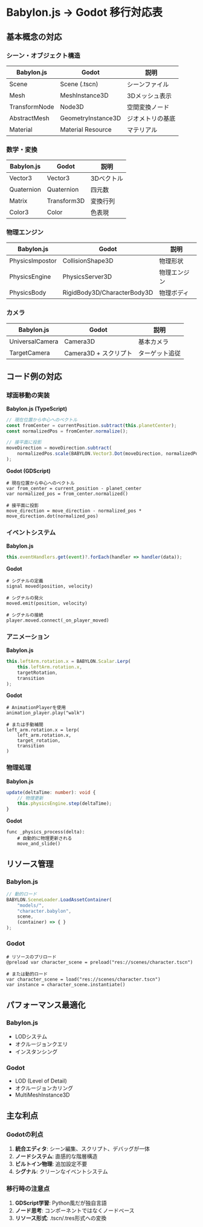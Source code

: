 # Babylon.js → Godot 移行対応表

## 基本概念の対応

### シーン・オブジェクト構造
| Babylon.js | Godot | 説明 |
|------------|-------|------|
| Scene | Scene (.tscn) | シーンファイル |
| Mesh | MeshInstance3D | 3Dメッシュ表示 |
| TransformNode | Node3D | 空間変換ノード |
| AbstractMesh | GeometryInstance3D | ジオメトリの基底 |
| Material | Material Resource | マテリアル |

### 数学・変換
| Babylon.js | Godot | 説明 |
|------------|-------|------|
| Vector3 | Vector3 | 3Dベクトル |
| Quaternion | Quaternion | 四元数 |
| Matrix | Transform3D | 変換行列 |
| Color3 | Color | 色表現 |

### 物理エンジン
| Babylon.js | Godot | 説明 |
|------------|-------|------|
| PhysicsImpostor | CollisionShape3D | 物理形状 |
| PhysicsEngine | PhysicsServer3D | 物理エンジン |
| PhysicsBody | RigidBody3D/CharacterBody3D | 物理ボディ |

### カメラ
| Babylon.js | Godot | 説明 |
|------------|-------|------|
| UniversalCamera | Camera3D | 基本カメラ |
| TargetCamera | Camera3D + スクリプト | ターゲット追従 |

## コード例の対応

### 球面移動の実装

**Babylon.js (TypeScript)**
```typescript
// 現在位置から中心へのベクトル
const fromCenter = currentPosition.subtract(this.planetCenter);
const normalizedPos = fromCenter.normalize();

// 接平面に投影
moveDirection = moveDirection.subtract(
    normalizedPos.scale(BABYLON.Vector3.Dot(moveDirection, normalizedPos))
);
```

**Godot (GDScript)**
```gdscript
# 現在位置から中心へのベクトル
var from_center = current_position - planet_center
var normalized_pos = from_center.normalized()

# 接平面に投影
move_direction = move_direction - normalized_pos * move_direction.dot(normalized_pos)
```

### イベントシステム

**Babylon.js**
```typescript
this.eventHandlers.get(event)?.forEach(handler => handler(data));
```

**Godot**
```gdscript
# シグナルの定義
signal moved(position, velocity)

# シグナルの発火
moved.emit(position, velocity)

# シグナルの接続
player.moved.connect(_on_player_moved)
```

### アニメーション

**Babylon.js**
```typescript
this.leftArm.rotation.x = BABYLON.Scalar.Lerp(
    this.leftArm.rotation.x, 
    targetRotation, 
    transition
);
```

**Godot**
```gdscript
# AnimationPlayerを使用
animation_player.play("walk")

# または手動補間
left_arm.rotation.x = lerp(
    left_arm.rotation.x,
    target_rotation,
    transition
)
```

### 物理処理

**Babylon.js**
```typescript
update(deltaTime: number): void {
    // 物理更新
    this.physicsEngine.step(deltaTime);
}
```

**Godot**
```gdscript
func _physics_process(delta):
    # 自動的に物理更新される
    move_and_slide()
```

## リソース管理

### Babylon.js
```typescript
// 動的ロード
BABYLON.SceneLoader.LoadAssetContainer(
    "models/", 
    "character.babylon", 
    scene, 
    (container) => { }
);
```

### Godot
```gdscript
# リソースのプリロード
@preload var character_scene = preload("res://scenes/character.tscn")

# または動的ロード
var character_scene = load("res://scenes/character.tscn")
var instance = character_scene.instantiate()
```

## パフォーマンス最適化

### Babylon.js
- LODシステム
- オクルージョンクエリ
- インスタンシング

### Godot
- LOD (Level of Detail)
- オクルージョンカリング
- MultiMeshInstance3D

## 主な利点

### Godotの利点
1. **統合エディタ**: シーン編集、スクリプト、デバッグが一体
2. **ノードシステム**: 直感的な階層構造
3. **ビルトイン物理**: 追加設定不要
4. **シグナル**: クリーンなイベントシステム

### 移行時の注意点
1. **GDScript学習**: Python風だが独自言語
2. **ノード思考**: コンポーネントではなくノードベース
3. **リソース形式**: .tscn/.tres形式への変換